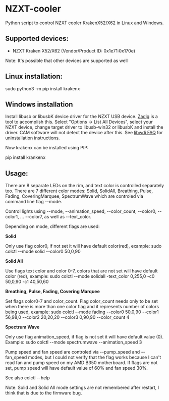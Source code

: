 # NZXT-cooler
Python script to control NZXT cooler KrakenX52/X62 in Linux and Windows.

## Supported devices:

- NZXT Kraken X52/X62 (Vendor/Product ID: 0x1e71:0x170e)

Note: It's possible that other devices are supported as well

## Linux installation:

sudo python3 -m pip install krakenx

## Windows installation

Install libusb or libusbK device driver for the NZXT USB device. [Zadig](http://zadig.akeo.ie/) is a tool to accomplish this. Select "Options -> List All Devices", select your NZXT device, change target driver to libusb-win32 or libusbK and install the driver. CAM software will not detect the device after this. See [libwdi FAQ](https://github.com/pbatard/libwdi/wiki/FAQ#Help_Zadig_replaced_the_driver_for_the_wrong_device_How_do_I_restore_it) for uninstallation instructions.

Now krakenx can be installed using PIP:

pip install krankenx

## Usage:

There are 8 separate LEDs on the rim, and text color is controlled separately
too. There are 7 different color modes: Solid, SolidAll, Breathing, Pulse,
Fading, CoveringMarquee, SpectrumWave which are controled via command line flag
--mode.

Control lights using --mode, --animation_speed, --color_count, --color0,
--color1, ... --color7, as well as --text_color.

Depending on mode, different flags are used:

**Solid**

Only use flag color0, if not set it will have default color(red), example:
sudo colctl --mode solid --color0 50,0,90

**Solid All**

Use flags text color and color 0-7, colors that are not set will have default
color (red), example: sudo colctl --mode solidall -text_color 0,255,0 -c0
50,0,90 -c1 40,50,60

**Breathing, Pulse, Fading, Covering Marquee**

Set flags color0-7 and color_count. Flag color_count needs only to be set when
there is more than one color flag and it represents number of colors being
used, example: sudo colctl --mode fading --color0 50,0,90 --color1 56,98,0
--color2 20,20,20 --color3 0,90,90 --color_count 4

**Spectrum Wave**

Only use flag animation_speed, if flag is not set it will have default value
(0). Example: sudo colctl --mode spectrumwave --animation_speed 3

Pump speed and fan speed are controled via --pump_speed and --fan_speed modes,
but I could not verify that the flag works because I can't read fan and pump
speed on my AMD B350 motherboard. If flags are not set, pump speed will have
default value of 60% and fan speed 30%. 

See also colctl --help

Note: Solid and Solid All mode settings are not remembered after restart, I
think that is due to the firmware bug.
